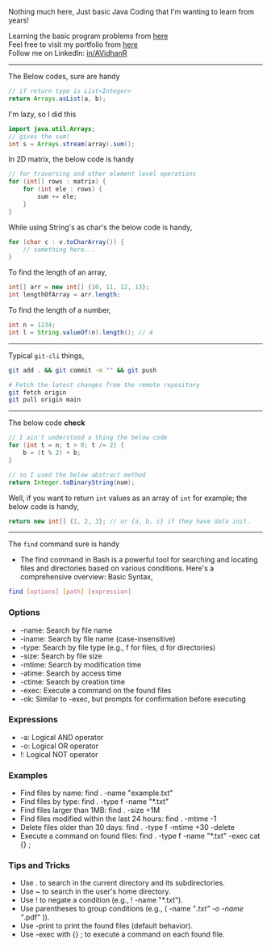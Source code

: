 Nothing much here, Just basic Java Coding that I'm wanting to learn from years!

Learning the basic program problems from [here](https://www.geeksforgeeks.org/basic-programming-problems/) \
Feel free to visit my portfolio from [here](https://itsvidhanreddy.vercel.app) \
Follow me on LinkedIn: [in/AVidhanR](https://linkedin.com/in/AVidhanR) 

---

The Below codes, sure are handy
```java
// if return type is List<Integer>
return Arrays.asList(a, b);
```
I'm lazy, so I did this

```java
import java.util.Arrays;
// gives the sum!
int s = Arrays.stream(array).sum();
```
In 2D matrix, the below code is handy
```java
// for traversing and other element level operations
for (int[] rows : matrix) {
    for (int ele : rows) {
        sum += ele;
    }
}
```
While using String's as char's the below code is handy,
```java
for (char c : v.toCharArray()) {
    // something here...    
}
```
To find the length of an array,
```java
int[] arr = new int[] {10, 11, 12, 13};
int lengthOfArray = arr.length;
```
To find the length of a number,
```java
int n = 1234;
int l = String.valueOf(n).length(); // 4
```

---

Typical `git-cli` things,
```bash
git add . && git commit -m "" && git push
```
```bash
# Fetch the latest changes from the remote repository
git fetch origin
git pull origin main
```

---

The below code **check**
```java
// I ain't understood a thing the below code
for (int t = n; t > 0; t /= 2) {
    b = (t % 2) + b;
}

// so I used the below abstract method
return Integer.toBinaryString(num);
```
Well, if you want to return `int` values as an array of `int` for example; the below code is handy,
```java
return new int[] {1, 2, 3}; // or {a, b, c} if they have data init.
```

---

The `find` command sure is handy
- The find command in Bash is a powerful tool for searching and locating files and directories based on various conditions. Here's a comprehensive overview:
Basic Syntax,
```bash
find [options] [path] [expression]
```
### Options
- -name: Search by file name
- -iname: Search by file name (case-insensitive)
- -type: Search by file type (e.g., f for files, d for directories)
- -size: Search by file size
- -mtime: Search by modification time
- -atime: Search by access time
- -ctime: Search by creation time
- -exec: Execute a command on the found files
- -ok: Similar to -exec, but prompts for confirmation before executing
### Expressions
- -a: Logical AND operator
- -o: Logical OR operator
- !: Logical NOT operator
### Examples
- Find files by name: find . -name "example.txt"
- Find files by type: find . -type f -name "*.txt"
- Find files larger than 1MB: find . -size +1M
- Find files modified within the last 24 hours: find . -mtime -1
- Delete files older than 30 days: find . -type f -mtime +30 -delete
- Execute a command on found files: find . -type f -name "*.txt" -exec cat {} \;
### Tips and Tricks
- Use . to search in the current directory and its subdirectories.
- Use ~ to search in the user's home directory.
- Use ! to negate a condition (e.g., ! -name "*.txt").
- Use parentheses to group conditions (e.g., ( -name "*.txt" -o -name "*.pdf" )).
- Use -print to print the found files (default behavior).
- Use -exec with {} \; to execute a command on each found file.